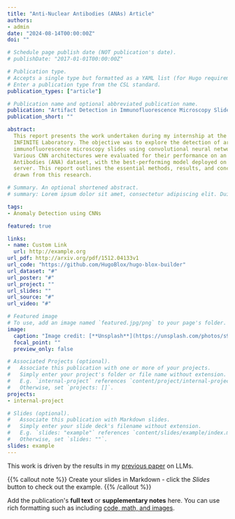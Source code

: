 ```yaml
---
title: "Anti-Nuclear Antibodies (ANAs) Article"
authors:
- admin
date: "2024-08-14T00:00:00Z"
doi: ""

# Schedule page publish date (NOT publication's date).
# publishDate: "2017-01-01T00:00:00Z"

# Publication type.
# Accepts a single type but formatted as a YAML list (for Hugo requirements).
# Enter a publication type from the CSL standard.
publication_types: ["article"]

# Publication name and optional abbreviated publication name.
publication: "Artifact Detection in Immunofluorescence Microscopy Slides"
publication_short: ""

abstract:
  This report presents the work undertaken during my internship at the U1286
  INFINITE Laboratory. The objective was to explore the detection of artifacts in
  immunofluorescence microscopy slides using convolutional neural networks (CNNs).
  Various CNN architectures were evaluated for their performance on an Anti-Nuclear
  Antibodies (ANA) dataset, with the best-performing model deployed on the hospital
  server. This report outlines the essential methods, results, and conclusions
  drawn from this research.

# Summary. An optional shortened abstract.
# summary: Lorem ipsum dolor sit amet, consectetur adipiscing elit. Duis posuere tellus ac convallis placerat. Proin tincidunt magna sed ex sollicitudin condimentum.

tags:
- Anomaly Detection using CNNs

featured: true

links:
- name: Custom Link
  url: http://example.org
url_pdf: http://arxiv.org/pdf/1512.04133v1
url_code: "https://github.com/HugoBlox/hugo-blox-builder"
url_dataset: "#"
url_poster: "#"
url_project: ""
url_slides: ""
url_source: "#"
url_video: "#"

# Featured image
# To use, add an image named `featured.jpg/png` to your page's folder. 
image:
  caption: "Image credit: [**Unsplash**](https://unsplash.com/photos/s9CC2SKySJM)"
  focal_point: ""
  preview_only: false

# Associated Projects (optional).
#   Associate this publication with one or more of your projects.
#   Simply enter your project's folder or file name without extension.
#   E.g. `internal-project` references `content/project/internal-project/index.md`.
#   Otherwise, set `projects: []`.
projects:
- internal-project

# Slides (optional).
#   Associate this publication with Markdown slides.
#   Simply enter your slide deck's filename without extension.
#   E.g. `slides: "example"` references `content/slides/example/index.md`.
#   Otherwise, set `slides: ""`.
slides: example
---
```


This work is driven by the results in my [previous paper](/publication/conference-paper/) on LLMs.

{{% callout note %}}
Create your slides in Markdown - click the *Slides* button to check out the example.
{{% /callout %}}

Add the publication's **full text** or **supplementary notes** here. You can use rich formatting such as including [code, math, and images](https://docs.hugoblox.com/content/writing-markdown-latex/).
